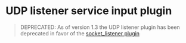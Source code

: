 # UDP listener service input plugin

> DEPRECATED: As of version 1.3 the UDP listener plugin has been deprecated in favor of the
> [socket_listener plugin](https://gitee.com/zhimiao/qiansi-telegraf/tree/master/plugins/inputs/socket_listener)
